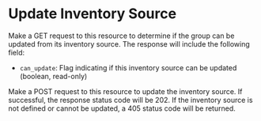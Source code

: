 # Update Inventory Source

Make a GET request to this resource to determine if the group can be updated
from its inventory source.  The response will include the following field:

* `can_update`: Flag indicating if this inventory source can be updated
  (boolean, read-only)

Make a POST request to this resource to update the inventory source.  If
successful, the response status code will be 202.  If the inventory source is
not defined or cannot be updated, a 405 status code will be returned.
